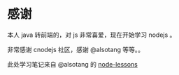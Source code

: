 
# 感谢

本人 java 转前端的，对 js 非常喜爱，现在开始学习 nodejs 。

非常感谢 cnodejs 社区，感谢 @alsotang 等等。。

此处学习笔记来自 @alsotang 的 [node-lessons](https://github.com/alsotang/node-lessons)